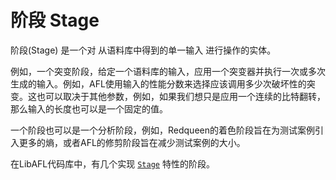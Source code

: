 # 阶段 Stage

阶段(Stage) 是一个对 从语料库中得到的单一输入 进行操作的实体。

例如，一个突变阶段，给定一个语料库的输入，应用一个突变器并执行一次或多次生成的输入。例如，AFL使用输入的性能分数来选择应该调用多少次破坏性的突变。这也可以取决于其他参数，例如，如果我们想只是应用一个连续的比特翻转，那么输入的长度也可以是一个固定的值。

一个阶段也可以是一个分析阶段，例如，Redqueen的着色阶段旨在为测试案例引入更多的熵，或者AFL的修剪阶段旨在减少测试案例的大小。

在LibAFL代码库中，有几个实现 [`Stage`](https://docs.rs/libafl/0/libafl/stages/trait.Stage.html) 特性的阶段。
